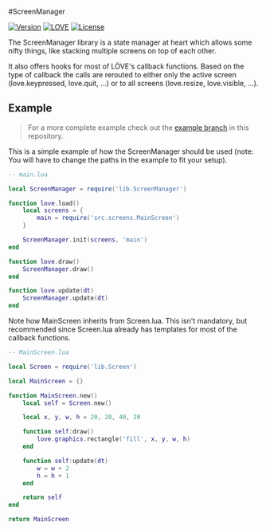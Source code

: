#ScreenManager

[![Version](https://img.shields.io/badge/Version-2.0.1-blue.svg)](https://github.com/rm-code/screenmanager/releases/latest)
[![LOVE](https://img.shields.io/badge/L%C3%96VE-0.10.2-EA316E.svg)](http://love2d.org/)
[![License](http://img.shields.io/badge/Licence-zlib-brightgreen.svg)](LICENSE.md)

The ScreenManager library is a state manager at heart which allows some nifty things, like stacking multiple screens on top of each other.

It also offers hooks for most of LÖVE's callback functions. Based on the type of callback the calls are rerouted to either only the active screen (love.keypressed, love.quit, ...) or to all screens (love.resize, love.visible, ...).

## Example

> For a more complete example check out the [example branch](https://github.com/rm-code/screenmanager/tree/example) in this repository.

This is a simple example of how the ScreenManager should be used (note: You will have to change the paths in the example to fit your setup).

```lua
-- main.lua

local ScreenManager = require('lib.ScreenManager')

function love.load()
    local screens = {
        main = require('src.screens.MainScreen')
    }

    ScreenManager.init(screens, 'main')
end

function love.draw()
    ScreenManager.draw()
end

function love.update(dt)
    ScreenManager.update(dt)
end
```
Note how MainScreen inherits from Screen.lua. This isn't mandatory, but recommended since Screen.lua already has templates for most of the callback functions.

```lua
-- MainScreen.lua

local Screen = require('lib.Screen')

local MainScreen = {}

function MainScreen.new()
    local self = Screen.new()

    local x, y, w, h = 20, 20, 40, 20

    function self:draw()
        love.graphics.rectangle('fill', x, y, w, h)
    end

    function self:update(dt)
        w = w + 2
        h = h + 1
    end

    return self
end

return MainScreen
```
